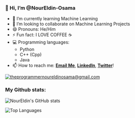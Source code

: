 ### 👋 Hi, I’m @NourEldin-Osama

- 🌱 I’m currently learning Machine Learning
- 💞️ I’m looking to collaborate on Machine Learning Projects
- 😄 Pronouns: He/Him
- ⚡ Fun fact: I LOVE COFFEE ☕
- 💻 Programming languages:
    - Python
    - C++ (Cpp)
    - Java
- 📫 How to reach me: [**Email Me**](theprogrammernoureldinosama@gmail.com), [**LinkedIn**](https://www.linkedin.com/in/NourEldin-Osama), [**Twitter**](https://twitter.com/NOURELDIN_0SAMA)!

<a href="mailto:theprogrammernoureldinosama@gmail.com">![theprogrammernoureldinosama@gmail.com](https://ssl.gstatic.com/ui/v1/icons/mail/rfr/logo_gmail_lockup_default_1x_rtl_r2.png)</a>

### My Github stats:
![NourEldin's GitHub stats](https://github-readme-stats.vercel.app/api?username=NourEldin-Osama&hide=prs,issues,contribs&show_icons=true&theme=cobalt&hide_rank=true&include_all_commits=true&show_owner=true)

![Top Languages](https://github-readme-stats.vercel.app/api/top-langs/?username=NourEldin-Osama&hide=jupyter%20notebook&layout=compact)

<!--
**NourEldin-Osama/NourEldin-Osama** is a ✨ _special_ ✨ repository because its `README.md` (this file) appears on your GitHub profile.
-->

<!--
- 🔭 I’m currently working on ...
- 🤔 I’m looking for help with ...
- 💬 Ask me about ...

-->
